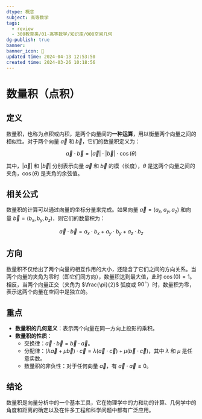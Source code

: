 ```yaml
---
dtype: 概念
subject: 高等数学
tags:
  - review
  - 300教育类/01-高等数学/知识库/008空间几何
dg-publish: true
banner: 
banner_icon: 🧠
updated time: 2024-04-13 12:53:50
created time: 2024-03-26 10:18:56
---
```

# 数量积（点积）

## 定义
数量积，也称为点积或内积，是两个向量间的**一种运算**，用以衡量两个向量之间的相似性。对于两个向量 $\vec{a}$ 和 $\vec{b}$，它们的数量积定义为：

$$\vec{a} \cdot \vec{b} = | \vec{a} | \cdot | \vec{b} | \cdot \cos(\theta)$$

其中，$|\vec{a}|$ 和 $|\vec{b}|$ 分别表示向量 $\vec{a}$ 和 $\vec{b}$ 的模（长度），$\theta$ 是这两个向量之间的夹角，$\cos(\theta)$ 是夹角的余弦值。

## 相关公式
数量积的计算可以通过向量的坐标分量来完成。如果向量 $\vec{a} = (a_x, a_y, a_z)$ 和向量 $\vec{b} = (b_x, b_y, b_z)$，则它们的数量积为：

$$\vec{a} \cdot \vec{b} = a_x \cdot b_x + a_y \cdot b_y + a_z \cdot b_z$$

## 方向
数量积不仅给出了两个向量的相互作用的大小，还隐含了它们之间的方向关系。当两个向量的夹角为零时（即它们同方向），数量积达到最大值，此时 $\cos(0) = 1$。相反，当两个向量正交（夹角为 $\frac{\pi}{2}$ 弧度或 $90^\circ$）时，数量积为零，表示这两个向量在空间中是独立的。

## 重点
- **数量积的几何意义**：表示两个向量在同一方向上投影的乘积。
- **数量积的性质**：
  - 交换律：$\vec{a} \cdot \vec{b} = \vec{b} \cdot \vec{a}$。
  - 分配律：$(\lambda \vec{a} + \mu \vec{b}) \cdot \vec{c} = \lambda (\vec{a} \cdot \vec{c}) + \mu (\vec{b} \cdot \vec{c})$，其中 $\lambda$ 和 $\mu$ 是任意实数。
  - 数量积的非负性：对于任何向量 $\vec{a}$，有 $\vec{a} \cdot \vec{a} \geq 0$。

## 结论
数量积是向量分析中的一个基本工具，它在物理学中的力和功的计算、几何学中的角度和距离的确定以及在许多工程和科学问题中都有广泛应用。


